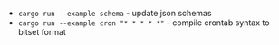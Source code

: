 - `cargo run --example schema` - update json schemas
- `cargo run --example cron "* * * * *"` - compile crontab syntax to bitset format
